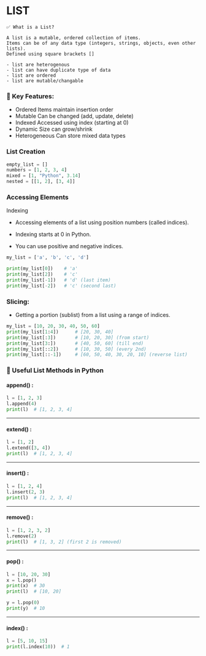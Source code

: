 # LIST
```
✅ What is a List?

A list is a mutable, ordered collection of items.
Items can be of any data type (integers, strings, objects, even other lists).
Defined using square brackets []

- list are heterogenous
- list can have duplicate type of data
- list are ordered
- list are mutable/changable
```
### 🧠 Key Features:
- Ordered	Items maintain insertion order
- Mutable	Can be changed (add, update, delete)
- Indexed	Accessed using index (starting at 0)
- Dynamic	Size can grow/shrink
- Heterogeneous	Can store mixed data types

###  List Creation
```python
empty_list = []
numbers = [1, 2, 3, 4]
mixed = [1, "Python", 3.14]
nested = [[1, 2], [3, 4]]
```
###  Accessing Elements
Indexing
- Accessing elements of a list using position numbers (called indices).

- Indexing starts at 0 in Python.

- You can use positive and negative indices.


``` python
my_list = ['a', 'b', 'c', 'd']

print(my_list[0])    # 'a'
print(my_list[2])    # 'c'
print(my_list[-1])   # 'd' (last item)
print(my_list[-2])   # 'c' (second last)

```
### Slicing:
- Getting a portion (sublist) from a list using a range of indices.
``` python
my_list = [10, 20, 30, 40, 50, 60]
print(my_list[1:4])      # [20, 30, 40]
print(my_list[:3])       # [10, 20, 30] (from start)
print(my_list[3:])       # [40, 50, 60] (till end)
print(my_list[::2])      # [10, 30, 50] (every 2nd)
print(my_list[::-1])     # [60, 50, 40, 30, 20, 10] (reverse list)
```
### 📘 Useful List Methods in Python

#### append() :
```python
l = [1, 2, 3]
l.append(4)
print(l)  # [1, 2, 3, 4]
```
---
#### extend() :
```python
l = [1, 2]
l.extend([3, 4])
print(l)  # [1, 2, 3, 4]
```
---
#### insert() :
```python
l = [1, 2, 4]
l.insert(2, 3)
print(l)  # [1, 2, 3, 4]
```
---
#### remove() :
```python
l = [1, 2, 3, 2]
l.remove(2)
print(l)  # [1, 3, 2] (first 2 is removed)
```
---
#### pop() :
```python
l = [10, 20, 30]
x = l.pop()
print(x)  # 30
print(l)  # [10, 20]

y = l.pop(0)
print(y)  # 10
```
---
#### index() :
```python
l = [5, 10, 15]
print(l.index(10))  # 1
```
